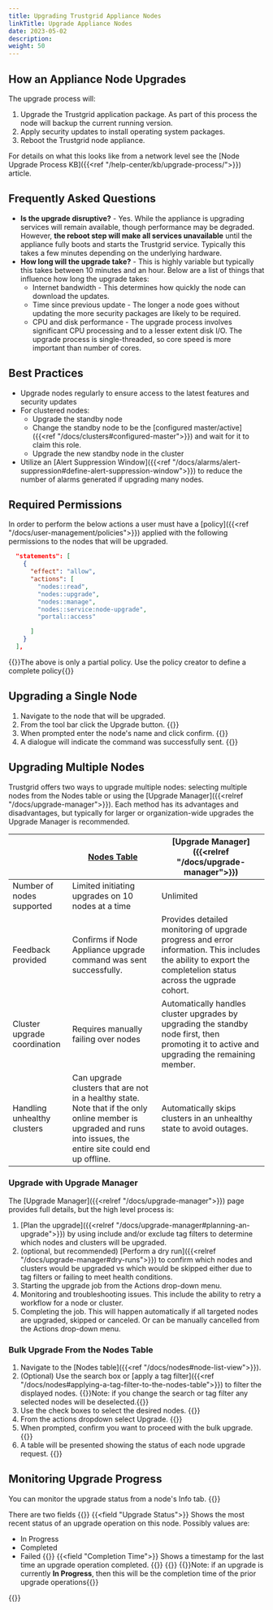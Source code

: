 ```yaml
---
title: Upgrading Trustgrid Appliance Nodes
linkTitle: Upgrade Appliance Nodes
date: 2023-05-02
description: 
weight: 50
---
```


## How an Appliance Node Upgrades
The upgrade process will:
1. Upgrade the Trustgrid application package. As part of this process the node will backup the current running version. 
1. Apply security updates to install operating system packages.
1. Reboot the Trustgrid node appliance. 

For details on what this looks like from a network level see the [Node Upgrade Process KB]({{<ref "/help-center/kb/upgrade-process/">}}) article.

## Frequently Asked Questions

* **Is the upgrade disruptive?** - Yes.  While the appliance is upgrading services will remain available, though performance may be degraded.  However, **the reboot step will make all services unavailable** until the appliance fully boots and starts the Trustgrid service. Typically this takes a few minutes depending on the underlying hardware. 
* **How long will the upgrade take?** - This is highly variable but typically this takes between 10 minutes and an hour.  Below are a list of things that influence how long the upgrade takes:
   * Internet bandwidth - This determines how quickly the node can download the updates.
   * Time since previous update - The longer a node goes without updating the more security packages are likely to be required.
   * CPU and disk performance - The upgrade process involves significant CPU processing and to a lesser extent disk I/O.  The upgrade process is single-threaded, so core speed is more important than number of cores.

## Best Practices

* Upgrade nodes regularly to ensure access to the latest features and security updates
* For clustered nodes:
   * Upgrade the standby node
   * Change the standby node to be the [configured master/active]({{<ref "/docs/clusters#configured-master">}}) and wait for it to claim this role.
   * Upgrade the new standby node in the cluster
* Utilize an [Alert Suppression Window]({{<ref "/docs/alarms/alert-suppression#define-alert-suppression-window">}}) to reduce the number of alarms generated if upgrading many nodes.

## Required Permissions
In order to perform the below actions a user must have a [policy]({{<ref "/docs/user-management/policies">}}) applied with the following permissions to the nodes that will be upgraded.
``` json
  "statements": [
    {
      "effect": "allow",
      "actions": [
        "nodes::read",
        "nodes::upgrade",
        "nodes::manage",
        "nodes::service:node-upgrade",
        "portal::access"

      ]
    }
  ],
```
{{<alert color="info">}}The above is only a partial policy. Use the policy creator to define a complete policy{{</alert>}}
## Upgrading a Single Node

1. Navigate to the node that will be upgraded. 
1. From the tool bar click the Upgrade button. {{<tgimg src="node-upgrade-button.png" width="40%" caption="Upgrade button" alt="Toolbar showing an Upgrade (surrounded by a red rectangle), Refresh and Info buttons.">}}
1. When prompted enter the node's name and click confirm. {{<tgimg src="node-upgrade-confirm.png" width="40%" caption="Node upgrade confirmation" alt="Dialogue asking to enter the node name to confirm">}}
1. A dialogue will indicate the command was successfully sent. {{<tgimg src="single-node-upgrade-report.png" width="40%" caption="Node upgrade response" alt="Dialogue stating 'Upgrade in progress">}}

## Upgrading Multiple Nodes
Trustgrid offers two ways to upgrade multiple nodes: selecting multiple nodes from the Nodes table or using the [Upgrade Manager]({{<relref "/docs/upgrade-manager">}}).  Each method has its advantages and disadvantages, but typically for larger or organization-wide upgrades the Upgrade Manager is recommended.

|   | [Nodes Table](#bulk-upgrade-from-the-nodes-table) | [Upgrade Manager]({{<relref "/docs/upgrade-manager">}}) |
|---|---|---|
|Number of nodes supported | Limited initiating upgrades on 10 nodes at a time| Unlimited |
| Feedback provided | Confirms if Node Appliance upgrade command was sent successfully. | Provides detailed monitoring of upgrade progress and error information. This includes the ability to export the completelion status across the ugprade cohort. |
| Cluster upgrade coordination | Requires manually failing over nodes | Automatically handles cluster upgrades by upgrading the standby node first, then promoting it to active and upgrading the remaining member. |
| Handling unhealthy clusters | Can upgrade clusters that are not in a healthy state. Note that if the only online member is upgraded and runs into issues, the entire site could end up offline. | Automatically skips clusters in an unhealthy state to avoid outages. |


### Upgrade with Upgrade Manager

The [Upgrade Manager]({{<relref "/docs/upgrade-manager">}}) page provides full details, but the high level process is:
1. [Plan the upgrade]({{<relref "/docs/upgrade-manager#planning-an-upgrade">}}) by using include and/or exclude tag filters to determine which nodes and clusters will be upgraded. 
1. (optional, but recommended) [Perform a dry run]({{<relref "/docs/upgrade-manager#dry-runs">}}) to confirm which nodes and clusters would be upgraded vs which would be skipped either due to tag filters or failing to meet health conditions. 
1. Starting the upgrade job from the Actions drop-down menu.
1. Monitoring and troubleshooting issues. This include the ability to retry a workflow for a node or cluster.
1. Completing the job. This will happen automatically if all targeted nodes are upgraded, skipped or canceled. Or can be manually cancelled from the Actions drop-down menu.

### Bulk Upgrade From the Nodes Table
1. Navigate to the [Nodes table]({{<ref "/docs/nodes#node-list-view">}}).
1. (Optional) Use the search box or [apply a tag filter]({{<ref "/docs/nodes#applying-a-tag-filter-to-the-nodes-table">}}) to filter the displayed nodes. {{<alert color="info">}}Note: if you change the search or tag filter any selected nodes will be deselected.{{</alert>}}
1. Use the check boxes to select the desired nodes. {{<tgimg src="multi-node-select.png" width="40%" caption="Nodes table" alt="Nodes table showing two nodes selected" >}}
1. From the actions dropdown select Upgrade. {{<tgimg src="nodes-upgrade-action.png" width="40%" caption="Action > Upgrade" alt="Action dropdown menu with red box around Upgrade option">}}
1. When prompted, confirm you want to proceed with the bulk upgrade.{{<tgimg src="multi-node-upgrade-confirm.png" width="50%" caption="Confirm bulk upgrade">}}
1. A table will be presented showing the status of each node upgrade request. {{<tgimg src="multi-node-upgrade-report.png" width="70%" caption="Upgrade Operation Report" alt="Upgrade Operation Report table showing two nodes were requested to upgrade and both are in progress">}}

## Monitoring Upgrade Progress

You can monitor the upgrade status from a node's Info tab. 
{{<tgimg src="upgrade-status-inprog.png" width="75%" caption="Info tab, Upgrade in Progress">}}

There are two fields
{{<fields>}}
{{<field "Upgrade Status">}} Shows the most recent status of an upgrade operation on this node. Possibly values are:
* In Progress
* Completed
* Failed
{{</field>}}
{{<field "Completion Time">}} Shows a timestamp for the last time an upgrade operation completed. 
{{</field>}}
{{</fields>}}
{{<alert color="info">}}Note: if an upgrade is currently **In Progress**, then this will be the completion time of the prior upgrade operations{{</alert>}}

{{<tgimg src="upgrade-status-completed.png" width="80%" caption="Example of Completed upgrade status">}}